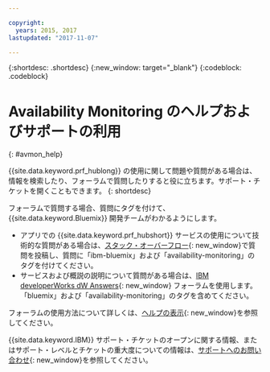 ```yaml
---

copyright:
  years: 2015, 2017
lastupdated: "2017-11-07"

---
```


{:shortdesc: .shortdesc}
{:new_window: target="_blank"}
{:codeblock: .codeblock}

# Availability Monitoring のヘルプおよびサポートの利用
{: #avmon_help}

{{site.data.keyword.prf_hublong}} の使用に関して問題や質問がある場合は、情報を検索したり、フォーラムで質問したりすると役に立ちます。サポート・チケットを開くこともできます。
{: shortdesc}

フォーラムで質問する場合、質問にタグを付けて、{{site.data.keyword.Bluemix}} 開発チームがわかるようにします。


-   アプリでの {{site.data.keyword.prf_hubshort}} サービスの使用について技術的な質問がある場合は、[スタック・オーバーフロー](http://stackoverflow.com/search?q=availability-monitoring+ibm-bluemix "(新規のタブまたはウィンドウで開く)"){: new_window}で質問を投稿し、質問に「ibm-bluemix」および「availability-monitoring」のタグを付けてください。
-   サービスおよび概説の説明について質問がある場合は、[IBM developerWorks dW Answers](https://developer.ibm.com/answers/smartspace/bluemix/ "(新規のタブまたはウィンドウで開く)"){: new_window} フォーラムを使用します。「bluemix」および「availability-monitoring」のタグを含めてください。

フォーラムの使用方法について詳しくは、[ヘルプの表示](https://console.{DomainName}/docs/support/index.html#getting-help){: new_window}を参照してください。

{{site.data.keyword.IBM}} サポート・チケットのオープンに関する情報、またはサポート・レベルとチケットの重大度についての情報は、[サポートへのお問い合わせ](https://console.{DomainName}/docs/support/index.html#contacting-support){: new_window}を参照してください。

